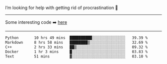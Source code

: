 I’m looking for help with getting rid of procrastination 🤔

-----

Some interesting code :arrow_right: [here](https://github.com/zhen8838/playground)

-----

<!--START_SECTION:waka-->

```txt
Python       10 hrs 49 mins  ██████████░░░░░░░░░░░░░░░   39.39 %
Markdown     8 hrs 58 mins   ████████▒░░░░░░░░░░░░░░░░   32.69 %
C++          2 hrs 33 mins   ██▒░░░░░░░░░░░░░░░░░░░░░░   09.32 %
Docker       1 hr 3 mins     █░░░░░░░░░░░░░░░░░░░░░░░░   03.83 %
Text         51 mins         ▓░░░░░░░░░░░░░░░░░░░░░░░░   03.10 %
```

<!--END_SECTION:waka-->

<!--
**zhen8838/zhen8838** is a ✨ _special_ ✨ repository because its `README.md` (this file) appears on your GitHub profile.

Here are some ideas to get you started:

- 🔭 I’m currently working on ...
- 🌱 I’m currently learning ...
- 👯 I’m looking to collaborate on ...
 ...
- 💬 Ask me about ...
- 📫 How to reach me: ...
- 😄 Pronouns: ...
- ⚡ Fun fact: ...
-->

